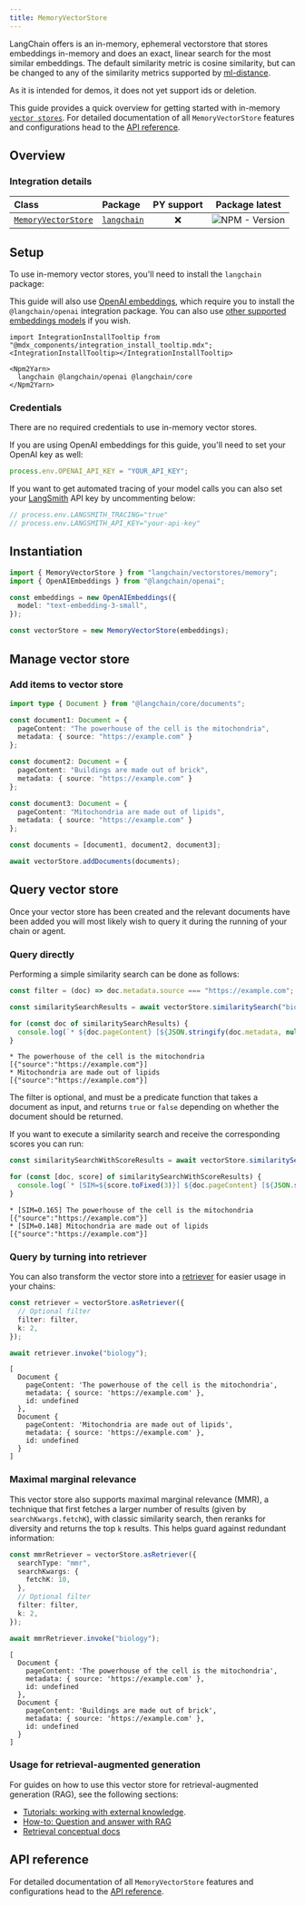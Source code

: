 ```yaml
---
title: MemoryVectorStore
---
```


LangChain offers is an in-memory, ephemeral vectorstore that stores embeddings in-memory and does an exact, linear search for the most similar embeddings. The default similarity metric is cosine similarity, but can be changed to any of the similarity metrics supported by [ml-distance](https://mljs.github.io/distance/modules/similarity.html).

As it is intended for demos, it does not yet support ids or deletion.

This guide provides a quick overview for getting started with in-memory [`vector stores`](/oss/concepts/#vectorstores). For detailed documentation of all `MemoryVectorStore` features and configurations head to the [API reference](https://api.js.langchain.com/classes/langchain.vectorstores_memory.MemoryVectorStore.html).

## Overview

### Integration details

| Class | Package | PY support |  Package latest |
| :--- | :--- | :---: | :---: |
| [`MemoryVectorStore`](https://api.js.langchain.com/classes/langchain.vectorstores_memory.MemoryVectorStore.html) | [`langchain`](https://www.npmjs.com/package/langchain) | ❌ |  ![NPM - Version](https://img.shields.io/npm/v/langchain?style=flat-square&label=%20&) |

## Setup

To use in-memory vector stores, you'll need to install the `langchain` package:

This guide will also use [OpenAI embeddings](/oss/integrations/text_embedding/openai), which require you to install the `@langchain/openai` integration package. You can also use [other supported embeddings models](/oss/integrations/text_embedding) if you wish.

```{=mdx}
import IntegrationInstallTooltip from "@mdx_components/integration_install_tooltip.mdx";
<IntegrationInstallTooltip></IntegrationInstallTooltip>

<Npm2Yarn>
  langchain @langchain/openai @langchain/core
</Npm2Yarn>
```
### Credentials

There are no required credentials to use in-memory vector stores.

If you are using OpenAI embeddings for this guide, you'll need to set your OpenAI key as well:

```typescript
process.env.OPENAI_API_KEY = "YOUR_API_KEY";
```
If you want to get automated tracing of your model calls you can also set your [LangSmith](https://docs.smith.langchain.com/) API key by uncommenting below:

```typescript
// process.env.LANGSMITH_TRACING="true"
// process.env.LANGSMITH_API_KEY="your-api-key"
```
## Instantiation


```typescript
import { MemoryVectorStore } from "langchain/vectorstores/memory";
import { OpenAIEmbeddings } from "@langchain/openai";

const embeddings = new OpenAIEmbeddings({
  model: "text-embedding-3-small",
});

const vectorStore = new MemoryVectorStore(embeddings);
```
## Manage vector store

### Add items to vector store


```typescript
import type { Document } from "@langchain/core/documents";

const document1: Document = {
  pageContent: "The powerhouse of the cell is the mitochondria",
  metadata: { source: "https://example.com" }
};

const document2: Document = {
  pageContent: "Buildings are made out of brick",
  metadata: { source: "https://example.com" }
};

const document3: Document = {
  pageContent: "Mitochondria are made out of lipids",
  metadata: { source: "https://example.com" }
};

const documents = [document1, document2, document3];

await vectorStore.addDocuments(documents);
```
## Query vector store

Once your vector store has been created and the relevant documents have been added you will most likely wish to query it during the running of your chain or agent.

### Query directly

Performing a simple similarity search can be done as follows:


```typescript
const filter = (doc) => doc.metadata.source === "https://example.com";

const similaritySearchResults = await vectorStore.similaritySearch("biology", 2, filter)

for (const doc of similaritySearchResults) {
  console.log(`* ${doc.pageContent} [${JSON.stringify(doc.metadata, null)}]`);
}
```
```output
* The powerhouse of the cell is the mitochondria [{"source":"https://example.com"}]
* Mitochondria are made out of lipids [{"source":"https://example.com"}]
```
The filter is optional, and must be a predicate function that takes a document as input, and returns `true` or `false` depending on whether the document should be returned.

If you want to execute a similarity search and receive the corresponding scores you can run:


```typescript
const similaritySearchWithScoreResults = await vectorStore.similaritySearchWithScore("biology", 2, filter)

for (const [doc, score] of similaritySearchWithScoreResults) {
  console.log(`* [SIM=${score.toFixed(3)}] ${doc.pageContent} [${JSON.stringify(doc.metadata)}]`);
}
```
```output
* [SIM=0.165] The powerhouse of the cell is the mitochondria [{"source":"https://example.com"}]
* [SIM=0.148] Mitochondria are made out of lipids [{"source":"https://example.com"}]
```
### Query by turning into retriever

You can also transform the vector store into a [retriever](/oss/concepts/retrievers) for easier usage in your chains:


```typescript
const retriever = vectorStore.asRetriever({
  // Optional filter
  filter: filter,
  k: 2,
});

await retriever.invoke("biology");
```
```output
[
  Document {
    pageContent: 'The powerhouse of the cell is the mitochondria',
    metadata: { source: 'https://example.com' },
    id: undefined
  },
  Document {
    pageContent: 'Mitochondria are made out of lipids',
    metadata: { source: 'https://example.com' },
    id: undefined
  }
]
```
### Maximal marginal relevance

This vector store also supports maximal marginal relevance (MMR), a technique that first fetches a larger number of results (given by `searchKwargs.fetchK`), with classic similarity search, then reranks for diversity and returns the top `k` results. This helps guard against redundant information:


```typescript
const mmrRetriever = vectorStore.asRetriever({
  searchType: "mmr",
  searchKwargs: {
    fetchK: 10,
  },
  // Optional filter
  filter: filter,
  k: 2,
});

await mmrRetriever.invoke("biology");
```
```output
[
  Document {
    pageContent: 'The powerhouse of the cell is the mitochondria',
    metadata: { source: 'https://example.com' },
    id: undefined
  },
  Document {
    pageContent: 'Buildings are made out of brick',
    metadata: { source: 'https://example.com' },
    id: undefined
  }
]
```
### Usage for retrieval-augmented generation

For guides on how to use this vector store for retrieval-augmented generation (RAG), see the following sections:

- [Tutorials: working with external knowledge](/oss/tutorials/#working-with-external-knowledge).
- [How-to: Question and answer with RAG](/oss/how-to/#qa-with-rag)
- [Retrieval conceptual docs](/oss/concepts/retrieval)

## API reference

For detailed documentation of all `MemoryVectorStore` features and configurations head to the [API reference](https://api.js.langchain.com/classes/langchain.vectorstores_memory.MemoryVectorStore.html).
